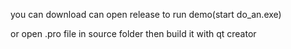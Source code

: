 you can download can open release to run demo(start do_an.exe)

or open .pro file in source folder then build it with qt creator
